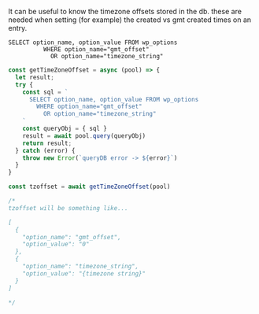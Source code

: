 It can be useful to know the timezone offsets stored in the db. these are needed when setting (for example) the created vs gmt created times on an entry.


```mysql
SELECT option_name, option_value FROM wp_options
          WHERE option_name="gmt_offset"
            OR option_name="timezone_string"
```

```js
const getTimeZoneOffset = async (pool) => {
  let result;
  try {
    const sql = `
      SELECT option_name, option_value FROM wp_options
        WHERE option_name="gmt_offset"
          OR option_name="timezone_string"
    `
    const queryObj = { sql }
    result = await pool.query(queryObj)
    return result;
  } catch (error) {
    throw new Error(`queryDB error -> ${error}`)
  }
}

const tzoffset = await getTimeZoneOffset(pool)

/*
tzoffset will be something like...

[
  {
    "option_name": "gmt_offset",
    "option_value": "0"
  },
  {
    "option_name": "timezone_string",
    "option_value": "{timezone string}"
  }
]

*/
```